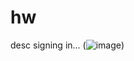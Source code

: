 # hw
desc
signing in...
(![image](https://user-images.githubusercontent.com/17171996/46480856-b0907580-c7b7-11e8-9ce9-5354143573d7.png))
